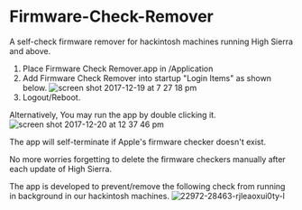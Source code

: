# Firmware-Check-Remover

A self-check firmware remover for hackintosh machines running High Sierra and above.

1. Place Firmware Check Remover.app in /Application
2. Add Firmware Check Remover into startup "Login Items" as shown below.
![screen shot 2017-12-19 at 7 27 18 pm](https://user-images.githubusercontent.com/23084817/34156856-0425162a-e4fa-11e7-90e4-ad9dd3f579a5.png)
3. Logout/Reboot.

Alternatively,
You may run the app by double clicking it. 
![screen shot 2017-12-20 at 12 37 46 pm](https://user-images.githubusercontent.com/23084817/34191701-0a094112-e584-11e7-9073-043d9292e220.png)

The app will self-terminate if Apple's firmware checker doesn't exist.

No more worries forgetting to delete the firmware checkers manually after each update of High Sierra.

The app is developed to prevent/remove the following check from running in background in our hackintosh machines.
![22972-28463-rjleaoxui0ty-l](https://user-images.githubusercontent.com/23084817/34171121-31bbfdb4-e528-11e7-9c66-e74cfa6e8a6a.jpg)


